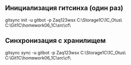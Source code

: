 ## Инициализация гитсинха (один раз)

gitsync init -u gitbot -p Zaq123wsx C:\Storage1C\1C_Otus\ C:\Git1C\homework06_1C\src\cf\

## Синхронизация с хранилищем

gitsync sync -u gitbot -p Zaq123wsx C:\Storage1C\1C_Otus\ C:\Git1C\homework06_1C\src\cf\